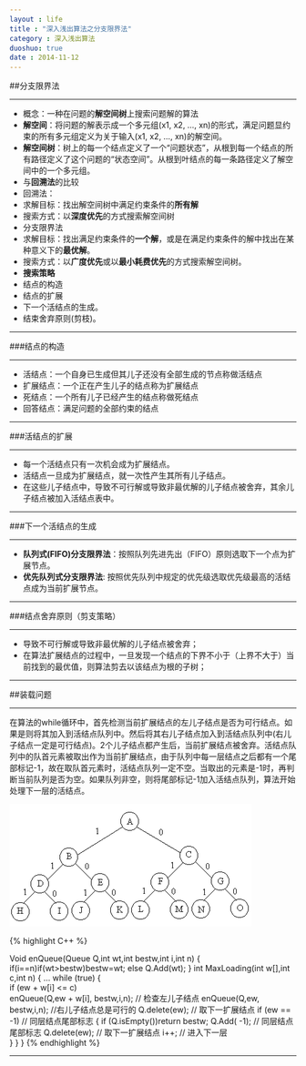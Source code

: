 ```yaml
---
layout : life
title : "深入浅出算法之分支限界法"
category : 深入浅出算法
duoshuo: true
date : 2014-11-12
---
```


##分支限界法

------------

* 概念：一种在问题的**解空间树**上搜索问题解的算法
* **解空间**：将问题的解表示成一个多元组(x1, x2, …, xn)的形式，满足问题显约束的所有多元组定义为关于输入(x1, x2, …, xn)的解空间。
* **解空间树**：树上的每一个结点定义了一个“问题状态”，从根到每一个结点的所有路径定义了这个问题的“状态空间”。从根到叶结点的每一条路径定义了解空间中的一个多元组。
* 与**回溯法**的比较
 * 回溯法：
  * 求解目标：找出解空间树中满足约束条件的**所有解**    
  * 搜索方式：以**深度优先**的方式搜索解空间树
 * 分支限界法
  * 求解目标：找出满足约束条件的**一个解**，或是在满足约束条件的解中找出在某种意义下的**最优解**。
  * 搜索方式：以**广度优先**或以**最小耗费优先**的方式搜索解空间树。
* **搜索策略**
 * 结点的构造
 * 结点的扩展
 * 下一个活结点的生成。
 * 结束舍弃原则(剪枝)。

----------------

###结点的构造

-------------

 * 活结点：一个自身已生成但其儿子还没有全部生成的节点称做活结点
 * 扩展结点：一个正在产生儿子的结点称为扩展结点
 * 死结点：一个所有儿子已经产生的结点称做死结点
 * 回答结点：满足问题的全部约束的结点 

--------------

###活结点的扩展

---------------

* 每一个活结点只有一次机会成为扩展结点。
* 活结点一旦成为扩展结点，就一次性产生其所有儿子结点。
* 在这些儿子结点中，导致不可行解或导致非最优解的儿子结点被舍弃，其余儿子结点被加入活结点表中。

------------------

###下一个活结点的生成

-------------------

* **队列式(FIFO)分支限界法**：按照队列先进先出（FIFO）原则选取下一个点为扩展节点。
* **优先队列式分支限界法**: 按照优先队列中规定的优先级选取优先级最高的活结点成为当前扩展节点。

------------------

###结点舍弃原则（剪支策略）
 
-------------------

* 导致不可行解或导致非最优解的儿子结点被舍弃；
* 在算法扩展结点的过程中，一旦发现一个结点的下界不小于（上界不大于）当前找到的最优值，则算法剪去以该结点为根的子树；

-------------------

##装载问题

-------------------

在算法的while循环中，首先检测当前扩展结点的左儿子结点是否为可行结点。如果是则将其加入到活结点队列中。然后将其右儿子结点加入到活结点队列中(右儿子结点一定是可行结点)。2个儿子结点都产生后，当前扩展结点被舍弃。活结点队列中的队首元素被取出作为当前扩展结点，由于队列中每一层结点之后都有一个尾部标记-1，故在取队首元素时，活结点队列一定不空。当取出的元素是-1时，再判断当前队列是否为空。如果队列非空，则将尾部标记-1加入活结点队列，算法开始处理下一层的活结点。

![onepiece](/life/picture/query.png)


 {% highlight C++ %}
 
 Void enQueue(Queue Q,int wt,int bestw,int i,int n)
{    if(i==n)if(wt>bestw)bestw=wt;
      else Q.Add(wt);
}
   int MaxLoading(int w[],int c,int n)
	{   …
   while (true)
   {     
		if (ew + w[i] <= c)        
			enQueue(Q,ew + w[i], bestw,i,n);      // 检查左儿子结点
         enQueue(Q,ew, bestw,i,n);      //右儿子结点总是可行的
         Q.delete(ew);                 // 取下一扩展结点
         if (ew == -1)                // 同层结点尾部标志
         {   if (Q.isEmpty())return bestw;
             Q.Add( -1);            // 同层结点尾部标志
            Q.delete(ew);          // 取下一扩展结点
             i++;                 // 进入下一层      
         } 
     } }
{% endhighlight %}

----------------------

